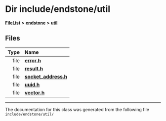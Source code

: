 

# Dir include/endstone/util



[**FileList**](files.md) **>** [**endstone**](dir_6cf277b678674f97c7a2b6b3b2447b33.md) **>** [**util**](dir_89b85071337bf933dea6c29b4c6a4410.md)












## Files

| Type | Name |
| ---: | :--- |
| file | [**error.h**](error_8h.md) <br> |
| file | [**result.h**](result_8h.md) <br> |
| file | [**socket\_address.h**](socket__address_8h.md) <br> |
| file | [**uuid.h**](uuid_8h.md) <br> |
| file | [**vector.h**](vector_8h.md) <br> |



























































------------------------------
The documentation for this class was generated from the following file `include/endstone/util/`

